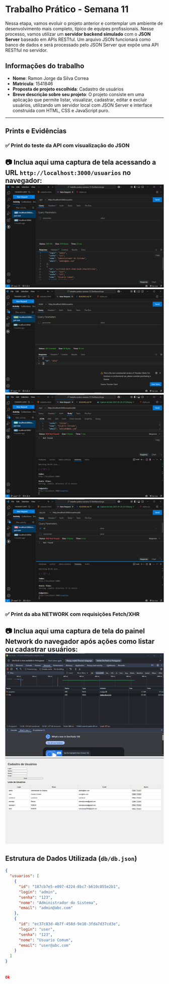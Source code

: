 # Trabalho Prático - Semana 11

Nessa etapa, vamos evoluir o projeto anterior e contemplar um ambiente de desenvolvimento mais completo, típico de equipes profissionais. Nesse processo, vamos utilizar um **servidor backend simulado** com o **JSON Server** baseado em APIs RESTful. Um arquivo JSON funcionará como banco de dados e será processado pelo JSON Server que expõe uma API RESTful no servidor.

## Informações do trabalho

- **Nome**: Ramon Jorge da Silva Correa  
- **Matrícula**: 1541846  
- **Proposta de projeto escolhida**: Cadastro de usuários  
- **Breve descrição sobre seu projeto**: O projeto consiste em uma aplicação que permite listar, visualizar, cadastrar, editar e excluir usuários, utilizando um servidor local com JSON Server e interface construída com HTML, CSS e JavaScript puro.

---

## Prints e Evidências

### ✅ Print do teste da API com visualização do JSON
📷 Inclua aqui uma captura de tela acessando a URL `http://localhost:3000/usuarios` no navegador:
![alt text](image-2.png)
![alt text](image-1.png)
![alt text](image-3.png)
![alt text](image-4.png)
---

### ✅ Print da aba NETWORK com requisições Fetch/XHR
📷 Inclua aqui uma captura de tela do painel Network do navegador após ações como listar ou cadastrar usuários:
![alt text](image-5.png)
![alt text](image-6.png)
---

## Estrutura de Dados Utilizada (`db/db.json`)

```json
{
  "usuarios": [
    {
      "id": "187cb7e5-e097-4224-8bc7-b610c855e2b1",
      "login": "admin",
      "senha": "123",
      "nome": "Administrador do Sistema",
      "email": "admin@abc.com"
    },
    {
      "id": "ec37c83d-4b7f-458d-9e10-3fda7d37cd3e",
      "login": "user",
      "senha": "123",
      "nome": "Usuario Comum",
      "email": "user@abc.com"
    }
  ]
}


Ok